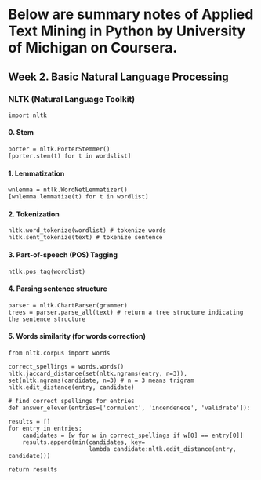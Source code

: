 # Below are summary notes of Applied Text Mining in Python by University of Michigan on Coursera.
## Week 2. Basic Natural Language Processing
### NLTK (Natural Language Toolkit)

    import nltk
    
#### 0. Stem

    porter = nltk.PorterStemmer()
    [porter.stem(t) for t in wordslist]
  
#### 1. Lemmatization

    wnlemma = ntlk.WordNetLemmatizer()
    [wnlemma.lemmatize(t) for t in wordlist]
  
#### 2. Tokenization

    nltk.word_tokenize(wordlist) # tokenize words
    nltk.sent_tokenize(text) # tokenize sentence
  
#### 3. Part-of-speech (POS) Tagging

    ntlk.pos_tag(wordlist)

#### 4. Parsing sentence structure

    parser = nltk.ChartParser(grammer)
    trees = parser.parse_all(text) # return a tree structure indicating the sentence structure
  
#### 5. Words similarity (for words correction)
    from nltk.corpus import words

    correct_spellings = words.words()
    nltk.jaccard_distance(set(nltk.ngrams(entry, n=3)), set(nltk.ngrams(candidate, n=3) # n = 3 means trigram
    nltk.edit_distance(entry, candidate)
    
    # find correct spellings for entries
    def answer_eleven(entries=['cormulent', 'incendenece', 'validrate']):
    
    results = []
    for entry in entries:
        candidates = [w for w in correct_spellings if w[0] == entry[0]]
        results.append(min(candidates, key=
                           lambda candidate:nltk.edit_distance(entry, candidate)))
    
    return results

